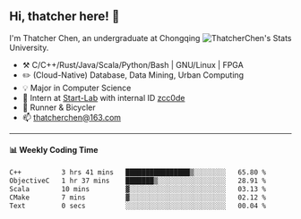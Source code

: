 ## Hi, thatcher here! :wave:

<img align="right" src="https://github-readme-stats.vercel.app/api?username=thatcherchen&title_color=333&text_color=777" alt="ThatcherChen's Stats" >

I'm Thatcher Chen, an undergraduate at Chongqing University.

- :hammer_and_pick:  C/C++/Rust/Java/Scala/Python/Bash | GNU/Linux | FPGA
- :pencil2:  (Cloud-Native) Database, Data Mining, Urban Computing
- :bulb:   Major in Computer Science
- :telescope:  Intern at [Start-Lab](https://github.com/Spatio-Temporal-Lab) with internal ID [zcc0de](https://github.com/zcc0de)
- :seedling:  Runner & Bicycler
- :mailbox: thatcherchen@163.com

---

#### :bar_chart: Weekly Coding Time

<!--START_SECTION:waka-->

```txt
C++          3 hrs 41 mins   ████████████████▒░░░░░░░░   65.80 %
ObjectiveC   1 hr 37 mins    ███████▒░░░░░░░░░░░░░░░░░   28.91 %
Scala        10 mins         ▓░░░░░░░░░░░░░░░░░░░░░░░░   03.13 %
CMake        7 mins          ▓░░░░░░░░░░░░░░░░░░░░░░░░   02.12 %
Text         0 secs          ░░░░░░░░░░░░░░░░░░░░░░░░░   00.04 %
```

<!--END_SECTION:waka-->
